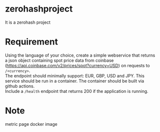 # zerohashproject
It is a zerohash project

# Requirement
Using the language of your choice, create a simple webservice that returns a json object containing spot price data from coinbase (https://api.coinbase.com/v2/prices/spot?currency=USD) on requests to `/<currency>`.   
The endpoint should minimally support: EUR, GBP, USD and JPY. This service should be run in a container. The container should be built via github actions.   
Include a `/health` endpoint that returns 200 if the application is running.   

# Note
metric page
docker image


